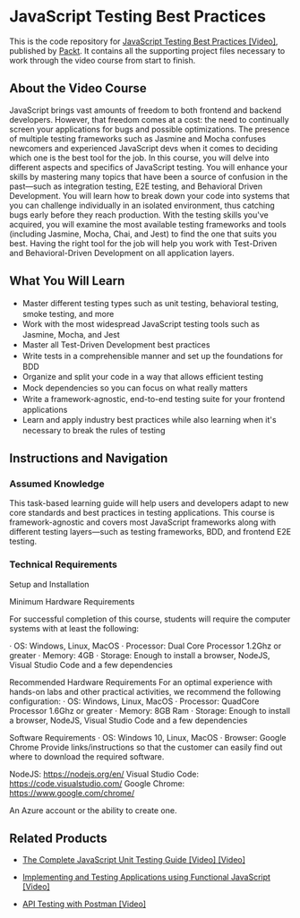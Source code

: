 # JavaScript Testing Best Practices
This is the code repository for [JavaScript Testing Best Practices [Video]](https://github.com/PacktPublishing/JavaScript-Testing-Best-Practices), published by [Packt](https://www.packtpub.com/?utm_source=github). It contains all the supporting project files necessary to work through the video course from start to finish.
## About the Video Course
JavaScript brings vast amounts of freedom to both frontend and backend developers. However, that freedom comes at a cost: the need to continually screen your applications for bugs and possible optimizations. The presence of multiple testing frameworks such as Jasmine and Mocha confuses newcomers and experienced JavaScript devs when it comes to deciding which one is the best tool for the job.
In this course, you will delve into different aspects and specifics of JavaScript testing. You will enhance your skills by mastering many topics that have been a source of confusion in the past—such as integration testing, E2E testing, and Behavioral Driven Development. You will learn how to break down your code into systems that you can challenge individually in an isolated environment, thus catching bugs early before they reach production.
With the testing skills you've acquired, you will examine the most available testing frameworks and tools (including Jasmine, Mocha, Chai, and Jest) to find the one that suits you best. Having the right tool for the job will help you work with Test-Driven and Behavioral-Driven Development on all application layers.

<H2>What You Will Learn</H2>
<DIV class=book-info-will-learn-text>
<UL>
<LI><SPAN style="LINE-HEIGHT: 20px; BACKGROUND-COLOR: transparent">Master different testing types such as unit testing, behavioral testing, smoke testing, and more</SPAN> 
<LI><SPAN style="LINE-HEIGHT: 20px; BACKGROUND-COLOR: transparent">Work with the most widespread JavaScript testing tools such as Jasmine, Mocha, and Jest</SPAN> 
<LI><SPAN style="LINE-HEIGHT: 20px; BACKGROUND-COLOR: transparent">Master all Test-Driven Development best practices</SPAN> 
<LI><SPAN style="LINE-HEIGHT: 20px; BACKGROUND-COLOR: transparent">Write tests in a comprehensible manner and set up the foundations for BDD</SPAN> 
<LI><SPAN style="LINE-HEIGHT: 20px; BACKGROUND-COLOR: transparent">Organize and split your code in a way that allows efficient testing</SPAN> 
<LI><SPAN style="LINE-HEIGHT: 20px; BACKGROUND-COLOR: transparent">Mock dependencies so you can focus on what really matters</SPAN> 
<LI><SPAN style="LINE-HEIGHT: 20px; BACKGROUND-COLOR: transparent">Write a framework-agnostic, end-to-end testing suite for your frontend applications</SPAN> 
<LI><SPAN style="LINE-HEIGHT: 20px; BACKGROUND-COLOR: transparent">Learn and apply industry best practices while also learning when it's necessary to break the rules of testing</SPAN> </LI></UL></DIV>

## Instructions and Navigation
### Assumed Knowledge
This task-based learning guide will help users and developers adapt to new core standards and best practices in testing applications. This course is framework-agnostic and covers most JavaScript frameworks along with different testing layers—such as testing frameworks, BDD, and frontend E2E testing.
### Technical Requirements
Setup and Installation


Minimum Hardware Requirements

 

For successful completion of this course, students will require the computer systems with at least the following:

·         OS: Windows, Linux, MacOS
·         Processor: Dual Core Processor 1.2Ghz or greater
·         Memory: 4GB
·         Storage: Enough to install a browser, NodeJS, Visual Studio Code and a few dependencies

Recommended Hardware Requirements
For an optimal experience with hands-on labs and other practical activities, we recommend the following configuration:
·         OS: Windows, Linux, MacOS
·         Processor: QuadCore Processor 1.6Ghz or greater
·         Memory: 8GB Ram
·         Storage: Enough to install a browser, NodeJS, Visual Studio Code and a few dependencies

Software Requirements
·         OS: Windows 10, Linux, MacOS
·         Browser: Google Chrome
Provide links/instructions so that the customer can easily find out where to download the required software.


NodeJS: https://nodejs.org/en/
Visual Studio Code: https://code.visualstudio.com/
Google Chrome: https://www.google.com/chrome/


An Azure account or the ability to create one.


## Related Products
* [The Complete JavaScript Unit Testing Guide [Video] [Video]](https://www.packtpub.com/application-development/complete-javascript-unit-testing-guide-video)

* [Implementing and Testing Applications using Functional JavaScript [Video]](https://www.packtpub.com/web-development/implementing-and-testing-applications-using-functional-javascript-video)

* [API Testing with Postman [Video]](https://www.packtpub.com/application-development/api-testing-postman-video)

